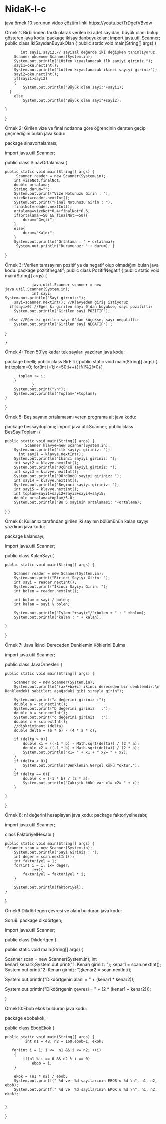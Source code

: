 # NidaK-l-c

java örnek 10 sorunun video çözüm linki
https://youtu.be/TrDgefVBvdw


Örnek 1: Birbirinden farklı olarak verilen iki adet sayıdan, büyük olanı bulup gösteren java kodu:
package ikisayıdanbuyukolan;
import java.util.Scanner;
public class İkiSayıdanBuyukOlan { 
    public static void main(String[] args) {

           int sayi1,sayi2;// sayisal değerde iki değişken tanımlıyoruz.
        Scanner oku=new Scanner(System.in);
        System.out.println("Lütfen kıyaslanacak ilk sayiyi giriniz.");
        sayi1=oku.nextInt();
        System.out.println("Lütfen kıyaslanacak ikinci sayiyi giriniz");
        sayi2=oku.nextInt();
        if(sayi1>sayi2)
        {
            System.out.println("Büyük olan sayi:"+sayi1);  
      }
        else
            System.out.println("Büyük olan sayi"+sayi2);

    }
    
}




Örnek 2: Girilen vize ve final notlarına göre öğrencinin dersten geçip geçmediğini bulan java kodu:


package sinavortalaması;

import java.util.Scanner;

public class SinavOrtalaması {

    public static void main(String[] args) {
         Scanner reader = new Scanner(System.in);
        int vizeNot,finalNot;
        double ortalama;
        String durum="";
        System.out.print("Vize Notunuzu Girin : ");
        vizeNot=reader.nextInt();
        System.out.print("Final Notunuzu Girin : ");
        finalNot=reader.nextInt();
        ortalama=vizeNot*0.4+finalNot*0.6;
        if(ortalama>=50 && finalNot>=50){
            durum="Geçti";
        }
        else{
            durum="Kaldı";
        }
        System.out.println("Ortalama : " + ortalama);
         System.out.println("Durumunuz: " + durum); }    
}


Örnek 3: Verilen tamsayının  pozitif ya da negatif olup olmadığını bulan java kodu:
 package pozitifnegatif;
public class PozitifNegatif {
    public static void main(String[] args) {
        
                java.util.Scanner scanner = new java.util.Scanner(System.in);
                int sayi;
	System.out.println("Sayi giriniz:");
        sayi=scanner.nextInt(); //Klavyeden giriş istiyoruz
	  if(sayi>0) //Eğer ki girilen sayı 0'dan büyükse, sayı pozitiftir
	    System.out.println("Girilen sayi POZITIF");	
 
	  else //Eğer ki girilen sayı 0'dan küçükse, sayı negatiftir
	    System.out.println("Girilen sayi NEGATIF") ;
}


    }










Örnek 4: 1’den 50’ye kadar tek sayıları yazdıran java kodu:

package birelli;
public class BirElli {
    public static void main(String[] args) {
             int toplam=0;
        for(int i=1;i<=50;i++){
        if(i%2!=0){
           
          toplam += i;
        }
                }
        System.out.print("\n");
        System.out.println("Toplam="+toplam);
    }
}

    









Örnek 5: Beş sayının ortalamasını veren programa ait java kodu:

package bessayıtoplamı;
import java.util.Scanner;
public class BesSayıToplamı {

    public static void main(String[] args) {
             Scanner klavye=new Scanner(System.in);
        System.out.println("ilk sayiyi giriniz: ");
          int sayi1 = klavye.nextInt();
        System.out.println("İkinci sayiyi giriniz: ");
        int sayi2 = klavye.nextInt();
        System.out.println("Üçüncü sayiyi giriniz: ");
        int sayi3 = klavye.nextInt();
        System.out.println("Dördüncü sayiyi giriniz: ");
        int sayi4 = klavye.nextInt();
        System.out.println("Beşinci sayiyi giriniz: ");
        int sayi5 = klavye.nextInt();
        int toplam=sayi1+sayi2+sayi3+sayi4+sayi5;
        double ortalama=toplam/5.0;
        System.out.println("Bu 5 sayinin ortalamasi: "+ortalama);
   }
    }




Örnek  6: Kullanıcı tarafından girilen iki sayının bölümünün kalan sayıyı yazdıran java kodu:

package kalansayı;

import java.util.Scanner;

public class KalanSayı {

    public static void main(String[] args) {
             
        Scanner reader = new Scanner(System.in);
        System.out.print("Birinci Sayıyı Girin: ");         
        int sayi = reader.nextInt();
        System.out.print("İkinci Sayıyı Girin: ");   
        int bolen = reader.nextInt();
 
        int bolum = sayi / bolen;
        int kalan = sayi % bolen;
 
        System.out.println("İşlem:"+sayi+"/"+bolen + " : " +bolum);
        System.out.println("kalan : " + kalan);

    }
    
}


Örnek  7: Java İkinci Dereceden Denklemin Köklerini Bulma

 import java.util.Scanner;
 
 
public class JavaOrnekleri {
  
    public static void main(String[] args) {
        
        Scanner sc = new Scanner(System.in); 
        System.out.println("(ax²+bx+c) ikinci dereceden bir denklemdir.\n Denklemdeki sabitleri aşağıdaki gibi sırayla girin"); 
        
        System.out.print("a değerini giriniz :"); 
        double a = sc.nextInt(); 
        System.out.print("b değerini giriniz   :"); 
        double b = sc.nextInt(); 
        System.out.print("c değerini giriniz   :"); 
        double c = sc.nextInt(); 
        //diskriminant (delta)
        double delta = (b * b) - (4 * a * c); 
        
        if (delta > 0){ 
            double x1 = ((-1 * b) - Math.sqrt(delta)) / (2 * a); 
            double x2 = ((-1 * b) + Math.sqrt(delta)) / (2 * a); 
            System.out.println("x1= " + x1 + " x2= " + x2); 
        } 
        if (delta < 0){
            System.out.println("Denklemin Gerçel Kökü Yoktur."); 
        } 
        if (delta == 0){ 
            double x = (-1 * b) / (2 * a);
            System.out.println("Çakışık kökü var x1= x2= " + x); 
        }
 
    } 
}




Örnek 8:  n! değerini hesaplayan java kodu:
package faktoriyelhesabı;

import java.util.Scanner;

 class FaktoriyelHesabı {

 
    public static void main(String[] args) {
     Scanner scan = new Scanner(System.in);
        System.out.println("Sayi Giriniz : ");
        int deger = scan.nextInt();
        int faktoriyel = 1;
        for(int i = 1; i<= deger; 
                i++){
            faktoriyel = faktoriyel * i;
        }
         
        System.out.println(faktoriyel);
    }
}





Örnek9:Dikdörtegen çevresi ve alanı bulduran java kodu:

Soru9. package dikdörtgen;

import java.util.Scanner;

public class Dıkdortgen {

public static void main(String[] args) {

Scanner scan = new Scanner(System.in);
int kenar1,kenar2;System.out.print("1. Kenarı giriniz: ");
kenar1 = scan.nextInt();
System.out.print("2. Kenarı giriniz: ");kenar2 = scan.nextInt();
		
System.out.println("Dikdörtgenin alanı = " + (kenar1 * kenar2));

System.out.println("Dikdörtgenin çevresi = " + (2 * (kenar1 + kenar2)));

}






Örnek10:Ebob ekok bulduran java kodu:

package ebobekok;

public class EbobEkok {

    public static void main(String[] args) {
             int n1 = 48, n2 = 160,ebob=1, ekok;
 
       for(int i = 1; i <=  n1 && i <= n2; ++i)
        {
            if(n1 % i == 0 && n2 % i == 0)
                ebob = i;
        }
 
        ekok = (n1 * n2) / ebob;
        System.out.printf(" %d ve  %d sayılarının EBOB'u %d \n", n1, n2, ebob);
        System.out.printf(" %d ve  %d sayılarının EKOK'u %d \n", n1, n2, ekok); 

        
    }
    
}
